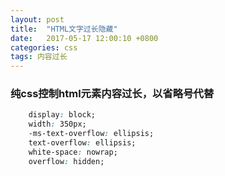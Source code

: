```yaml
---
layout: post
title:  "HTML文字过长隐藏"
date:   2017-05-17 12:00:10 +0800
categories: css
tags: 内容过长
---
```


### 纯css控制html元素内容过长，以省略号代替

```css
	display: block;
	width: 350px;
	-ms-text-overflow: ellipsis;
	text-overflow: ellipsis;
	white-space: nowrap;
	overflow: hidden;
```
